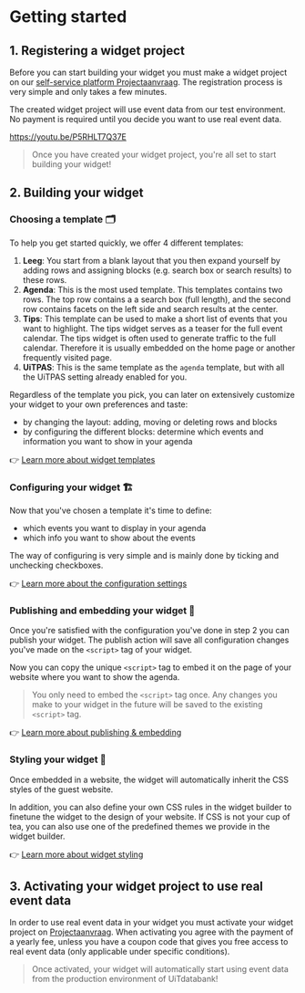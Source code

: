 # Getting started

## 1. Registering a widget project

Before you can start building your widget you must make a widget project on our [self-service platform Projectaanvraag](https://projectaanvraag.uitdatabank.be). The registration process is very simple and only takes a few minutes.

The created widget project will use event data from our test environment. No payment is required until you decide you want to use real event data.

https://youtu.be/P5RHLT7Q37E

<!-- theme: success -->

> Once you have created your widget project, you're all set to start building your widget!

## 2. Building your widget

### Choosing a template 🗂️

To help you get started quickly, we offer 4 different templates:

1. **Leeg**: You start from a blank layout that you then expand yourself by adding rows and assigning blocks (e.g. search box or search results) to these rows.
2. **Agenda**: This is the most used template. This templates contains two rows. The top row contains a a search box (full length), and the second row contains facets on the left side and search results at the center.
3. **Tips**: This template can be used to make a short list of events that you want to highlight. The tips widget serves as a teaser for the full event calendar. The tips widget is often used to generate traffic to the full calendar. Therefore it is usually embedded on the home page or another frequently visited page.
4. **UiTPAS**: This is the same template as the `agenda` template, but with all the UiTPAS setting already enabled for you.

Regardless of the template you pick, you can later on extensively customize your widget to your own preferences and taste:

* by changing the layout: adding, moving or deleting rows and blocks
* by configuring the different blocks: determine which events and information you want to show in your agenda

👉 [Learn more about widget templates](./templates.md)

### Configuring your widget 🏗️

Now that you've chosen a template it's time to define:

* which events you want to display in your agenda
* which info you want to show about the events

The way of configuring is very simple and is mainly done by ticking and unchecking checkboxes.

👉 [Learn more about the  configuration settings](./configuration.md)

### Publishing and embedding your widget 💾

Once you're satisfied with the configuration you've done in step 2 you can publish your widget. The publish action will save all configuration changes you've made on the `<script>` tag of your widget.

Now you can copy the unique `<script>` tag to embed it on the page of your website where you want to show the agenda.

> You only need to embed the `<script>` tag once. Any changes you make to your widget in the future will be saved to the existing `<script>` tag.

👉 [Learn more about publishing & embedding](./publish-and-embed-on-your-website.md)

### Styling your widget 🎨

Once embedded in a website, the widget will automatically inherit the CSS styles of the guest website.

In addition, you can also define your own CSS rules in the widget builder to finetune the widget to the design of your website. If CSS is not your cup of tea, you can also use one of the predefined themes we provide in the widget builder.

👉 [Learn more about widget styling](./styling.md)

## 3. Activating your widget project to use real event data

In order to use real event data in your widget you must activate your widget project on [Projectaanvraag](https://projectaanvraag.uitdatabank.be). When activating you agree with the payment of a yearly fee, unless you have a coupon code that gives you free access to real event data (only applicable under specific conditions).

<!-- theme: success -->

> Once activated, your widget will automatically start using event data from the production environment of UiTdatabank!
